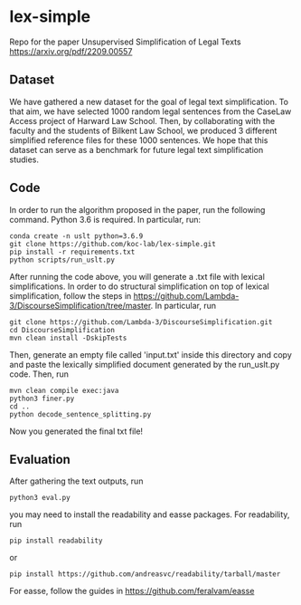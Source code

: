 # lex-simple
Repo for the paper Unsupervised Simplification of Legal Texts https://arxiv.org/pdf/2209.00557

## Dataset
We have gathered a new dataset for the goal of legal text simplification. To that aim, we have selected 1000 random legal sentences from the CaseLaw Access project of Harward Law School. Then, by collaborating with the faculty and the students of Bilkent Law School, we produced 3 different simplified reference files for these 1000 sentences. We hope that this dataset can serve as a benchmark for future legal text simplification studies.

## Code
In order to run the algorithm proposed in the paper, run the following command. Python 3.6 is required. In particular, run:
```
conda create -n uslt python=3.6.9
git clone https://github.com/koc-lab/lex-simple.git
pip install -r requirements.txt
python scripts/run_uslt.py
```

After running the code above, you will generate a .txt file with lexical simplifications. In order to do structural simplification on top of lexical simplification, follow the steps in https://github.com/Lambda-3/DiscourseSimplification/tree/master. In particular, run
```
git clone https://github.com/Lambda-3/DiscourseSimplification.git
cd DiscourseSimplification
mvn clean install -DskipTests
```
Then, generate an empty file called 'input.txt' inside this directory and copy and paste the lexically simplified document generated by the run_uslt.py code.
Then, run
```
mvn clean compile exec:java
python3 finer.py
cd ..
python decode_sentence_splitting.py
```
Now you generated the final txt file! 

## Evaluation

After gathering the text outputs, run 
```
python3 eval.py
```

you may need to install the readability and easse packages. For readability, run
```
pip install readability
```
or 
```
pip install https://github.com/andreasvc/readability/tarball/master
```

For easse, follow the guides in https://github.com/feralvam/easse
